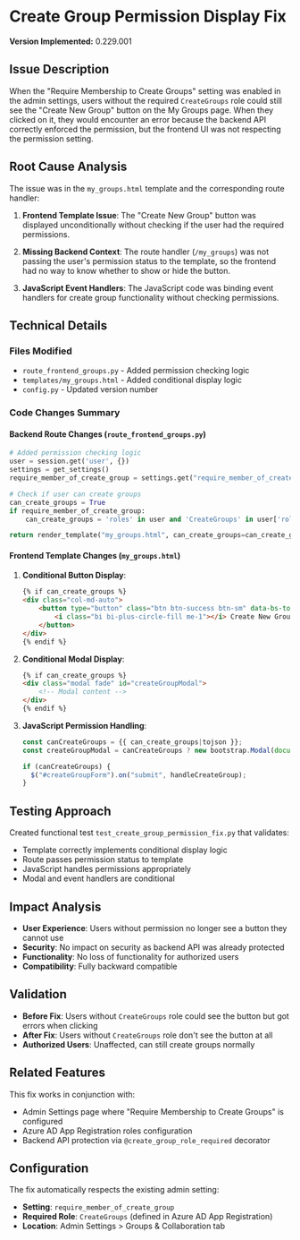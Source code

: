 # Create Group Permission Display Fix

**Version Implemented:** 0.229.001

## Issue Description
When the "Require Membership to Create Groups" setting was enabled in the admin settings, users without the required `CreateGroups` role could still see the "Create New Group" button on the My Groups page. When they clicked on it, they would encounter an error because the backend API correctly enforced the permission, but the frontend UI was not respecting the permission setting.

## Root Cause Analysis
The issue was in the `my_groups.html` template and the corresponding route handler:

1. **Frontend Template Issue**: The "Create New Group" button was displayed unconditionally without checking if the user had the required permissions.

2. **Missing Backend Context**: The route handler (`/my_groups`) was not passing the user's permission status to the template, so the frontend had no way to know whether to show or hide the button.

3. **JavaScript Event Handlers**: The JavaScript code was binding event handlers for create group functionality without checking permissions.

## Technical Details

### Files Modified
- `route_frontend_groups.py` - Added permission checking logic
- `templates/my_groups.html` - Added conditional display logic
- `config.py` - Updated version number

### Code Changes Summary

#### Backend Route Changes (`route_frontend_groups.py`)
```python
# Added permission checking logic
user = session.get('user', {})
settings = get_settings()
require_member_of_create_group = settings.get("require_member_of_create_group", False)

# Check if user can create groups
can_create_groups = True
if require_member_of_create_group:
    can_create_groups = 'roles' in user and 'CreateGroups' in user['roles']

return render_template("my_groups.html", can_create_groups=can_create_groups)
```

#### Frontend Template Changes (`my_groups.html`)
1. **Conditional Button Display**:
   ```html
   {% if can_create_groups %}
   <div class="col-md-auto">
       <button type="button" class="btn btn-success btn-sm" data-bs-toggle="modal" data-bs-target="#createGroupModal">
           <i class="bi bi-plus-circle-fill me-1"></i> Create New Group
       </button>
   </div>
   {% endif %}
   ```

2. **Conditional Modal Display**:
   ```html
   {% if can_create_groups %}
   <div class="modal fade" id="createGroupModal">
       <!-- Modal content -->
   </div>
   {% endif %}
   ```

3. **JavaScript Permission Handling**:
   ```javascript
   const canCreateGroups = {{ can_create_groups|tojson }};
   const createGroupModal = canCreateGroups ? new bootstrap.Modal(document.getElementById('createGroupModal')) : null;
   
   if (canCreateGroups) {
     $("#createGroupForm").on("submit", handleCreateGroup);
   }
   ```

## Testing Approach
Created functional test `test_create_group_permission_fix.py` that validates:
- Template correctly implements conditional display logic
- Route passes permission status to template
- JavaScript handles permissions appropriately
- Modal and event handlers are conditional

## Impact Analysis
- **User Experience**: Users without permission no longer see a button they cannot use
- **Security**: No impact on security as backend API was already protected
- **Functionality**: No loss of functionality for authorized users
- **Compatibility**: Fully backward compatible

## Validation
- **Before Fix**: Users without `CreateGroups` role could see the button but got errors when clicking
- **After Fix**: Users without `CreateGroups` role don't see the button at all
- **Authorized Users**: Unaffected, can still create groups normally

## Related Features
This fix works in conjunction with:
- Admin Settings page where "Require Membership to Create Groups" is configured
- Azure AD App Registration roles configuration
- Backend API protection via `@create_group_role_required` decorator

## Configuration
The fix automatically respects the existing admin setting:
- **Setting**: `require_member_of_create_group`
- **Required Role**: `CreateGroups` (defined in Azure AD App Registration)
- **Location**: Admin Settings > Groups & Collaboration tab

